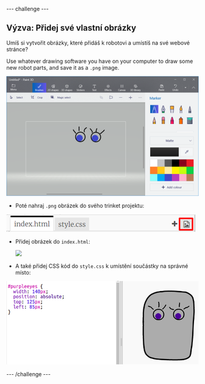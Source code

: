 \--- challenge \---

## Výzva: Přidej své vlastní obrázky

Umíš si vytvořit obrázky, které přidáš k robotovi a umístíš na své webové stránce?

Use whatever drawing software you have on your computer to draw some new robot parts, and save it as a `.png` image.

![screenshot](images/robot-eyes-edit.png)

+ Poté nahraj `.png` obrázek do svého trinket projektu:

![screenshot](images/robot-image-add.png)

+ Přidej obrázek do `index.html`: 

    <img id="purpleeyes" src="purpleeyes.png">
    

+ A také přidej CSS kód do `style.css` k umístění součástky na správné místo:

![screenshot](images/robot-use-purple-eyes.png)

\--- /challenge \---